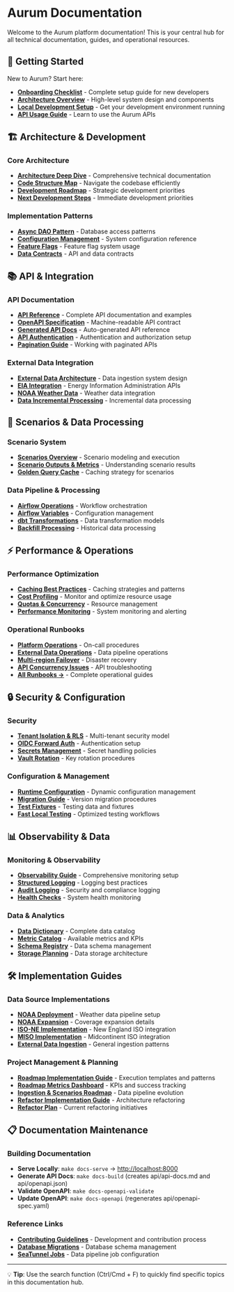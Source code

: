 # Aurum Documentation

Welcome to the Aurum platform documentation! This is your central hub for all technical documentation, guides, and operational resources.

## 🚀 Getting Started

New to Aurum? Start here:

- **[Onboarding Checklist](onboarding.md)** - Complete setup guide for new developers
- **[Architecture Overview](architecture-overview.md)** - High-level system design and components
- **[Local Development Setup](k8s-dev.md)** - Get your development environment running
- **[API Usage Guide](api_usage_guide.md)** - Learn to use the Aurum APIs

## 🏗️ Architecture & Development

### Core Architecture
- **[Architecture Deep Dive](aurum-developer-documentation.md)** - Comprehensive technical documentation
- **[Code Structure Map](CODEMAP.md)** - Navigate the codebase efficiently
- **[Development Roadmap](development-roadmap-2024.md)** - Strategic development priorities
- **[Next Development Steps](next-development-steps.md)** - Immediate development priorities

### Implementation Patterns
- **[Async DAO Pattern](async_dao_pattern.md)** - Database access patterns
- **[Configuration Management](configuration.md)** - System configuration reference
- **[Feature Flags](feature-flags.md)** - Feature flag system usage
- **[Data Contracts](data-contracts.md)** - API and data contracts

## 📚 API & Integration

### API Documentation
- **[API Reference](api/README.md)** - Complete API documentation and examples
- **[OpenAPI Specification](api/openapi-spec.yaml)** - Machine-readable API contract
- **[Generated API Docs](api/api-docs.md)** - Auto-generated API reference
- **[API Authentication](auth/api-auth.md)** - Authentication and authorization setup
- **[Pagination Guide](pagination.md)** - Working with paginated APIs

### External Data Integration
- **[External Data Architecture](external-data.md)** - Data ingestion system design
- **[EIA Integration](api/eia.md)** - Energy Information Administration APIs
- **[NOAA Weather Data](external.md)** - Weather data integration
- **[Data Incremental Processing](external/incremental.md)** - Incremental data processing

## 🎯 Scenarios & Data Processing

### Scenario System
- **[Scenarios Overview](scenarios.md)** - Scenario modeling and execution
- **[Scenario Outputs & Metrics](scenarios.md#outputs-and-metrics)** - Understanding scenario results
- **[Golden Query Cache](golden_query_cache.md)** - Caching strategy for scenarios

### Data Pipeline & Processing
- **[Airflow Operations](airflow.md)** - Workflow orchestration
- **[Airflow Variables](airflow-variables.md)** - Configuration management
- **[dbt Transformations](../dbt/)** - Data transformation models
- **[Backfill Processing](backfill_driver.md)** - Historical data processing

## ⚡ Performance & Operations

### Performance Optimization
- **[Caching Best Practices](cache/caching-best-practices.md)** - Caching strategies and patterns
- **[Cost Profiling](cost_profiler.md)** - Monitor and optimize resource usage
- **[Quotas & Concurrency](quotas_and_concurrency.md)** - Resource management
- **[Performance Monitoring](canary_monitoring.md)** - System monitoring and alerting

### Operational Runbooks
- **[Platform Operations](runbooks/oncall-platform-runbook.md)** - On-call procedures
- **[External Data Operations](runbooks/external-data.md)** - Data pipeline operations
- **[Multi-region Failover](runbooks/multi-region-failover-runbook.md)** - Disaster recovery
- **[API Concurrency Issues](runbooks/api_concurrency_runbook.md)** - API troubleshooting
- **[All Runbooks →](runbooks/)** - Complete operational guides

## 🔒 Security & Configuration

### Security
- **[Tenant Isolation & RLS](security/tenant-rls.md)** - Multi-tenant security model
- **[OIDC Forward Auth](auth/oidc-forward-auth.md)** - Authentication setup
- **[Secrets Management](security/secrets-policy.md)** - Secret handling policies
- **[Vault Rotation](vault-rotation.md)** - Key rotation procedures

### Configuration & Management
- **[Runtime Configuration](runtime-config.md)** - Dynamic configuration management
- **[Migration Guide](migration-guide.md)** - Version migration procedures
- **[Test Fixtures](test_fixtures.md)** - Testing data and fixtures
- **[Fast Local Testing](testing-fast-local.md)** - Optimized testing workflows

## 📊 Observability & Data

### Monitoring & Observability  
- **[Observability Guide](observability/observability-guide.md)** - Comprehensive monitoring setup
- **[Structured Logging](structured_logging_guide.md)** - Logging best practices
- **[Audit Logging](observability/audit-logging.md)** - Security and compliance logging
- **[Health Checks](runbooks/probe-health-checks-playbook.md)** - System health monitoring

### Data & Analytics
- **[Data Dictionary](data_dictionary.md)** - Complete data catalog
- **[Metric Catalog](metric_catalog.md)** - Available metrics and KPIs
- **[Schema Registry](schema_registry.md)** - Data schema management
- **[Storage Planning](storage/plan.md)** - Data storage architecture

## 🛠️ Implementation Guides

### Data Source Implementations
- **[NOAA Deployment](implementations/noaa-deployment-guide.md)** - Weather data pipeline setup
- **[NOAA Expansion](implementations/noaa-expansion-summary.md)** - Coverage expansion details
- **[ISO-NE Implementation](implementations/isone-implementation.md)** - New England ISO integration
- **[MISO Implementation](implementations/miso-implementation.md)** - Midcontinent ISO integration
- **[External Data Ingestion](implementations/external-data-ingestion.md)** - General ingestion patterns

### Project Management & Planning
- **[Roadmap Implementation Guide](roadmap-implementation-guide.md)** - Execution templates and patterns
- **[Roadmap Metrics Dashboard](roadmap-metrics-dashboard.md)** - KPIs and success tracking  
- **[Ingestion & Scenarios Roadmap](roadmap-ingestion-scenarios.md)** - Data pipeline evolution
- **[Refactor Implementation Guide](refactor-implementation-guide.md)** - Architecture refactoring
- **[Refactor Plan](refactor-plan.md)** - Current refactoring initiatives

## 📋 Documentation Maintenance

### Building Documentation
- **Serve Locally**: `make docs-serve` → [http://localhost:8000](http://localhost:8000)
- **Generate API Docs**: `make docs-build` (creates api/api-docs.md and api/openapi.json)
- **Validate OpenAPI**: `make docs-openapi-validate`
- **Update OpenAPI**: `make docs-openapi` (regenerates api/openapi-spec.yaml)

### Reference Links
- **[Contributing Guidelines](../CONTRIBUTING.md)** - Development and contribution process
- **[Database Migrations](../db/migrations/README.md)** - Database schema management
- **[SeaTunnel Jobs](../seatunnel/README.md)** - Data pipeline job configuration

---

💡 **Tip**: Use the search function (Ctrl/Cmd + F) to quickly find specific topics in this documentation hub.
